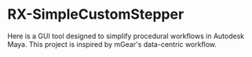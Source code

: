 # RX-SimpleCustomStepper
Here is a GUI tool designed to simplify procedural workflows in Autodesk Maya. This project is inspired by mGear's data-centric workflow.

